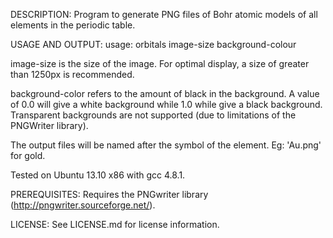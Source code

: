 DESCRIPTION:
Program to generate PNG files of Bohr atomic models of all elements in the periodic table.


USAGE AND OUTPUT:
usage: orbitals image-size background-colour

image-size is the size of the image. For optimal display, a size of greater than 1250px is recommended. 

background-color refers to the amount of black in the background. A value of 0.0 will give a white background while 1.0 while give a black background. Transparent backgrounds are not supported (due to limitations of the PNGWriter library).

The output files will be named after the symbol of the element. Eg: 'Au.png' for gold.

Tested on Ubuntu 13.10 x86 with gcc 4.8.1.

PREREQUISITES:
Requires the PNGwriter library (http://pngwriter.sourceforge.net/).


LICENSE:
See LICENSE.md for license information.
